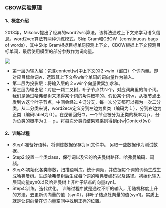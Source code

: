 ### CBOW实验原理

#### 1、概念介绍

​	2013年，Mikolov提出了经典的word2vec算法，该算法通过上下文来学习语义信息。word2vec算法有两种训练模式，Skip Gram和CBOW（constinuous bags of words），其中Skip Gram根据目标单词预测上下文，CBOW根据上下文预测目标单词，最后使用模型的部分参数作为词向量。

![](https://ai-studio-static-online.cdn.bcebos.com/fde96072fef244389681cb324a503869256eee636d5440f392b1a71ea1b26270)

+ 第一层为输入层：包含context(w)中上下文的２×win（窗口）个词向量。即对应目标单词w，选取其上下文各win个单词的词向量作为输入。
+ 第二层为投影层：将输入层的２×win个向量做累加求和。
+ 第三层为输出层：对应一颗二叉树，叶子节点共Ｎ个，对应词典里的每个词。 我们是通过哈弗曼树来求得某个词的条件概率的。假设某个词ｗ，从根节点出发到ｗ这个叶子节点，中间会经过４词分支，每一次分支都可以视为一次二分类。从二分类来说，word2ecv定义分到左边为负类（编码为１），分到右边为正类（编码label为０）。在逻辑回归中，一个节点被分为正类的概率为ｐ，分为负类的概率为１－ｐ。将每次分类的结果累乘则得到p(w|Context(w))

#### 2、训练过程

+ Step1:准备好语料，将训练数据保存为txt文件中。
  另取一些数据作为测试数据。
+ Step2:设置一个类class，保存词以及它的哈夫曼树路径、哈弗曼编码、词频。
+ Step3:初始化各类参数，扫描语料库，统计词频，并依据每个词的词频生成生成哈弗曼树。生成哈弗曼树后生成每个词的哈弗曼编码以及路径。初始化输入层词向量syn0以及哈弗曼树上非叶子结点的向量syn1。
+ Step4:训练，迭代优化。 训练过程中就是通过不断的输入，用随机梯度上升的方法，去更新词向量的值（syn0），非叶子结点处向量的值(syn1)。实质上就是让词向量在词向量空间中找到正确的位置。

